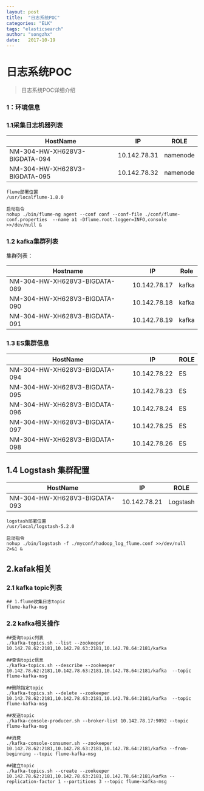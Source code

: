 ```yaml
---
layout: post
title:  "日志系统POC"
categories: "ELK"
tags: "elasticsearch"
author: "songzhx"
date:   2017-10-19
---
```


# 日志系统POC



>
>日志系统POC详细介绍



### 1：环境信息  



### 1.1采集日志机器列表


| HostName                      | IP           | ROLE     |
| ----------------------------- | ------------ | -------- |
| NM-304-HW-XH628V3-BIGDATA-094 | 10.142.78.31 | namenode |
| NM-304-HW-XH628V3-BIGDATA-095 | 10.142.78.32 | namenode |

```shell
flume部署位置
/usr/localflume-1.8.0

启动指令
nohup ./bin/flume-ng agent --conf conf --conf-file ./conf/flume-conf.properties  --name a1 -Dflume.root.logger=INFO,console >>/dev/null &

```





### 1.2 kafka集群列表

集群列表：

| Hostname                      | IP           | Role  |
| ----------------------------- | ------------ | ----- |
| NM-304-HW-XH628V3-BIGDATA-089 | 10.142.78.17 | kafka |
| NM-304-HW-XH628V3-BIGDATA-090 | 10.142.78.18 | kafka |
| NM-304-HW-XH628V3-BIGDATA-091 | 10.142.78.19 | kafka |



### 1.3 ES集群信息

| HostName                      | IP           | ROLE |
| ----------------------------- | ------------ | ---- |
| NM-304-HW-XH628V3-BIGDATA-094 | 10.142.78.22 | ES   |
| NM-304-HW-XH628V3-BIGDATA-095 | 10.142.78.23 | ES   |
| NM-304-HW-XH628V3-BIGDATA-096 | 10.142.78.24 | ES   |
| NM-304-HW-XH628V3-BIGDATA-097 | 10.142.78.25 | ES   |
| NM-304-HW-XH628V3-BIGDATA-098 | 10.142.78.26 | ES   |



## 1.4 Logstash 集群配置

| HostName                      | IP           | ROLE     |
| ----------------------------- | ------------ | -------- |
| NM-304-HW-XH628V3-BIGDATA-093 | 10.142.78.21 | Logstash |

```shell
logstash部署位置
/usr/local/logstash-5.2.0

启动指令
nohup ./bin/logstash -f ./myconf/hadoop_log_flume.conf >>/dev/null 2>&1 &
```



## 2.kafak相关

### 2.1 kafka topic列表

```shell
## 1.flume收集日志topic
flume-kafka-msg
```



### 2.2 kafka相关操作

```shell
##查询topic列表 
./kafka-topics.sh --list --zookeeper 10.142.78.62:2181,10.142.78.63:2181,10.142.78.64:2181/kafka

##查询topic信息 
./kafka-topics.sh --describe --zookeeper 10.142.78.62:2181,10.142.78.63:2181,10.142.78.64:2181/kafka  --topic flume-kafka-msg

##删除指定topic
./kafka-topics.sh --delete --zookeeper 10.142.78.62:2181,10.142.78.63:2181,10.142.78.64:2181/kafka  --topic flume-kafka-msg

##发送topic 
./kafka-console-producer.sh --broker-list 10.142.78.17:9092 --topic flume-kafka-msg

##消费    
./kafka-console-consumer.sh --zookeeper 10.142.78.62:2181,10.142.78.63:2181,10.142.78.64:2181/kafka --from-beginning --topic flume-kafka-msg 

##建立topic   
./kafka-topics.sh --create --zookeeper 10.142.78.62:2181,10.142.78.63:2181,10.142.78.64:2181/kafka --replication-factor 1 --partitions 3 --topic flume-kafka-msg
```













